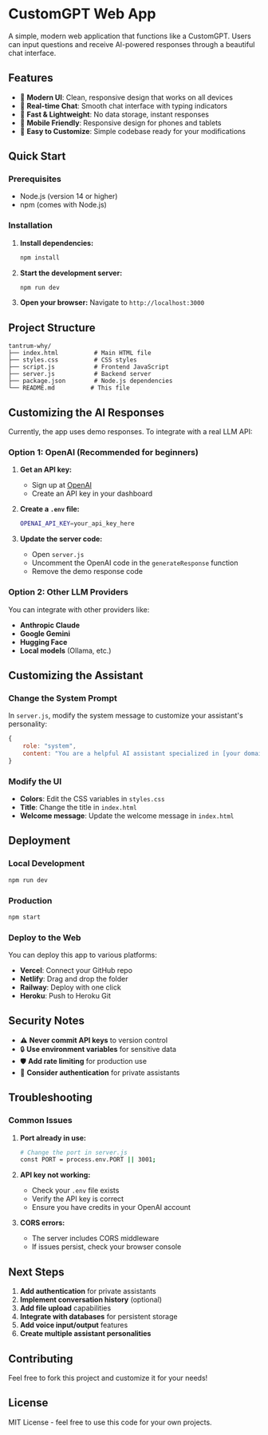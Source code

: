 # CustomGPT Web App

A simple, modern web application that functions like a CustomGPT. Users can input questions and receive AI-powered responses through a beautiful chat interface.

## Features

- 🎨 **Modern UI**: Clean, responsive design that works on all devices
- 💬 **Real-time Chat**: Smooth chat interface with typing indicators
- 🚀 **Fast & Lightweight**: No data storage, instant responses
- 📱 **Mobile Friendly**: Responsive design for phones and tablets
- 🔧 **Easy to Customize**: Simple codebase ready for your modifications

## Quick Start

### Prerequisites

- Node.js (version 14 or higher)
- npm (comes with Node.js)

### Installation

1. **Install dependencies:**
   ```bash
   npm install
   ```

2. **Start the development server:**
   ```bash
   npm run dev
   ```

3. **Open your browser:**
   Navigate to `http://localhost:3000`

## Project Structure

```
tantrum-why/
├── index.html          # Main HTML file
├── styles.css          # CSS styles
├── script.js           # Frontend JavaScript
├── server.js           # Backend server
├── package.json        # Node.js dependencies
└── README.md          # This file
```

## Customizing the AI Responses

Currently, the app uses demo responses. To integrate with a real LLM API:

### Option 1: OpenAI (Recommended for beginners)

1. **Get an API key:**
   - Sign up at [OpenAI](https://platform.openai.com/)
   - Create an API key in your dashboard

2. **Create a `.env` file:**
   ```bash
   OPENAI_API_KEY=your_api_key_here
   ```

3. **Update the server code:**
   - Open `server.js`
   - Uncomment the OpenAI code in the `generateResponse` function
   - Remove the demo response code

### Option 2: Other LLM Providers

You can integrate with other providers like:
- **Anthropic Claude**
- **Google Gemini**
- **Hugging Face**
- **Local models** (Ollama, etc.)

## Customizing the Assistant

### Change the System Prompt

In `server.js`, modify the system message to customize your assistant's personality:

```javascript
{
    role: "system",
    content: "You are a helpful AI assistant specialized in [your domain]. Provide clear, concise, and helpful responses."
}
```

### Modify the UI

- **Colors**: Edit the CSS variables in `styles.css`
- **Title**: Change the title in `index.html`
- **Welcome message**: Update the welcome message in `index.html`

## Deployment

### Local Development
```bash
npm run dev
```

### Production
```bash
npm start
```

### Deploy to the Web

You can deploy this app to various platforms:

- **Vercel**: Connect your GitHub repo
- **Netlify**: Drag and drop the folder
- **Railway**: Deploy with one click
- **Heroku**: Push to Heroku Git

## Security Notes

- ⚠️ **Never commit API keys** to version control
- 🔒 **Use environment variables** for sensitive data
- 🛡️ **Add rate limiting** for production use
- 🔐 **Consider authentication** for private assistants

## Troubleshooting

### Common Issues

1. **Port already in use:**
   ```bash
   # Change the port in server.js
   const PORT = process.env.PORT || 3001;
   ```

2. **API key not working:**
   - Check your `.env` file exists
   - Verify the API key is correct
   - Ensure you have credits in your OpenAI account

3. **CORS errors:**
   - The server includes CORS middleware
   - If issues persist, check your browser console

## Next Steps

1. **Add authentication** for private assistants
2. **Implement conversation history** (optional)
3. **Add file upload** capabilities
4. **Integrate with databases** for persistent storage
5. **Add voice input/output** features
6. **Create multiple assistant personalities**

## Contributing

Feel free to fork this project and customize it for your needs!

## License

MIT License - feel free to use this code for your own projects. 